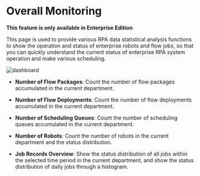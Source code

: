 # Overall Monitoring

**This feature is only available in Enterprise Edition**

This page is used to provide various RPA data statistical analysis functions to show the operation and status of enterprise robots and flow jobs, so that you can quickly understand the current status of enterprise RPA system operation and make various scheduling.

![dashboard](https://docimages.blob.core.chinacloudapi.cn/images/Console/Dashboard/EnV4Dashboard1.png)

- **Number of Flow Packages**: Count the number of flow packages accumulated in the current department.
- **Number of Flow Deployments**: Count the number of flow deployments accumulated in the current department.
- **Number of Scheduling Queues**: Count the number of scheduling queues accumulated in the current department.



- **Number of Robots**: Count the number of robots in the current department and the status distribution.



- **Job Records Overview**: Show the status distribution of all jobs within the selected time period in the current department, and show the status distribution of daily jobs through a histogram.

